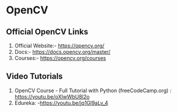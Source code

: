 # OpenCV

## Official OpenCV Links
 1. Official Website:- https://opencv.org/
 2. Docs:-  https://docs.opencv.org/master/
 3. Courses:-  https://opencv.org/courses
 
 ## Video Tutorials
 1. OpenCV Course - Full Tutorial with Python (freeCodeCamp.org) : https://youtu.be/oXlwWbU8l2o
 2. Edureka: -https://youtu.be/jq1Gl9aLv_4
